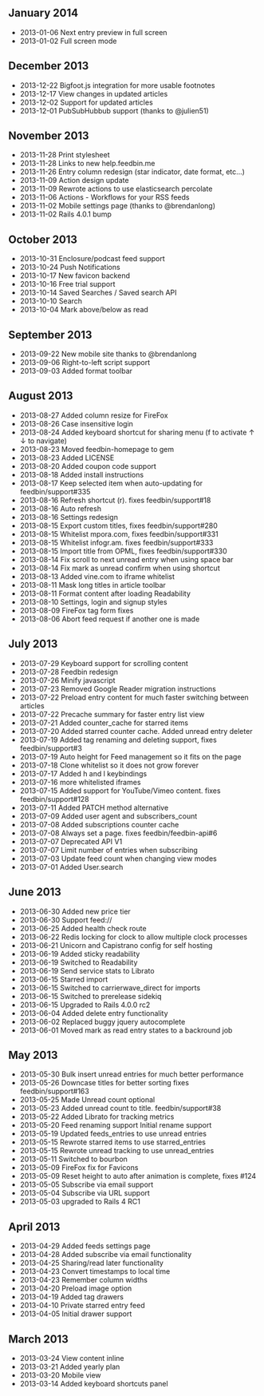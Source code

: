 January 2014
------------

- 2013-01-06 Next entry preview in full screen
- 2013-01-02 Full screen mode

December 2013
-------------

- 2013-12-22 Bigfoot.js integration for more usable footnotes
- 2013-12-17 View changes in updated articles
- 2013-12-02 Support for updated articles
- 2013-12-01 PubSubHubbub support (thanks to @julien51)

November 2013
-------------

- 2013-11-28 Print stylesheet
- 2013-11-28 Links to new help.feedbin.me
- 2013-11-26 Entry column redesign (star indicator, date format, etc...)
- 2013-11-09 Action design update
- 2013-11-09 Rewrote actions to use elasticsearch percolate
- 2013-11-06 Actions - Workflows for your RSS feeds
- 2013-11-02 Mobile settings page (thanks to @brendanlong)
- 2013-11-02 Rails 4.0.1 bump

October 2013
------------

- 2013-10-31 Enclosure/podcast feed support
- 2013-10-24 Push Notifications
- 2013-10-17 New favicon backend
- 2013-10-16 Free trial support
- 2013-10-14 Saved Searches / Saved search API
- 2013-10-10 Search
- 2013-10-04 Mark above/below as read

September 2013
--------------

- 2013-09-22 New mobile site thanks to @brendanlong
- 2013-09-06 Right-to-left script support
- 2013-09-03 Added format toolbar

August 2013
-----------

- 2013-08-27 Added column resize for FireFox
- 2013-08-26 Case insensitive login
- 2013-08-24 Added keyboard shortcut for sharing menu (f to activate ↑ ↓ to navigate)
- 2013-08-23 Moved feedbin-homepage to gem
- 2013-08-23 Added LICENSE
- 2013-08-20 Added coupon code support
- 2013-08-18 Added install instructions
- 2013-08-17 Keep selected item when auto-updating for feedbin/support#335
- 2013-08-16 Refresh shortcut (r). fixes feedbin/support#18
- 2013-08-16 Auto refresh
- 2013-08-16 Settings redesign
- 2013-08-15 Export custom titles, fixes feedbin/support#280
- 2013-08-15 Whitelist mpora.com, fixes feedbin/support#331
- 2013-08-15 Whitelist infogr.am. fixes feedbin/support#333
- 2013-08-15 Import title from OPML, fixes feedbin/support#330
- 2013-08-14 Fix scroll to next unread entry when using space bar
- 2013-08-14 Fix mark as unread confirm when using shortcut
- 2013-08-13 Added vine.com to iframe whitelist
- 2013-08-11 Mask long titles in article toolbar
- 2013-08-11 Format content after loading Readability
- 2013-08-10 Settings, login and signup styles
- 2013-08-09 FireFox tag form fixes
- 2013-08-06 Abort feed request if another one is made

July 2013
---------
- 2013-07-29 Keyboard support for scrolling content
- 2013-07-28 Feedbin redesign
- 2013-07-26 Minify javascript
- 2013-07-23 Removed Google Reader migration instructions
- 2013-07-22 Preload entry content for much faster switching between articles
- 2013-07-22 Precache summary for faster entry list view
- 2013-07-21 Added counter_cache for starred items
- 2013-07-20 Added starred counter cache. Added unread entry deleter
- 2013-07-19 Added tag renaming and deleting support, fixes feedbin/support#3
- 2013-07-19 Auto height for Feed management so it fits on the page
- 2013-07-18 Clone whitelist so it does not grow forever
- 2013-07-17 Added h and l keybindings
- 2013-07-16 more whitelisted iframes
- 2013-07-15 Added support for YouTube/Vimeo content. fixes feedbin/support#128
- 2013-07-11 Added PATCH method alternative
- 2013-07-09 Added user agent and subscribers_count
- 2013-07-08 Added subscriptions counter cache
- 2013-07-08 Always set a page. fixes feedbin/feedbin-api#6
- 2013-07-07 Deprecated API V1
- 2013-07-07 Limit number of entries when subscribing
- 2013-07-03 Update feed count when changing view modes
- 2013-07-01 Added User.search

June 2013
---------

- 2013-06-30 Added new price tier
- 2013-06-30 Support feed://
- 2013-06-25 Added health check route
- 2013-06-22 Redis locking for clock to allow multiple clock processes
- 2013-06-21 Unicorn and Capistrano config for self hosting
- 2013-06-19 Added sticky readability
- 2013-06-19 Switched to Readability
- 2013-06-19 Send service stats to Librato
- 2013-06-15 Starred import
- 2013-06-15 Switched to carrierwave_direct for imports
- 2013-06-15 Switched to prerelease sidekiq
- 2013-06-15 Upgraded to Rails 4.0.0 rc2
- 2013-06-04 Added delete entry functionality
- 2013-06-02 Replaced buggy jquery autocomplete
- 2013-06-01 Moved mark as read entry states to a backround job

May 2013
--------

- 2013-05-30 Bulk insert unread entries for much better performance
- 2013-05-26 Downcase titles for better sorting fixes feedbin/support#163
- 2013-05-25 Made Unread count optional
- 2013-05-23 Added unread count to title. feedbin/support#38
- 2013-05-22 Added Librato for tracking metrics
- 2013-05-20 Feed renaming support Initial rename support
- 2013-05-19 Updated feeds_entries to use unread entries
- 2013-05-15 Rewrote starred items to use starred_entries
- 2013-05-15 Rewrote unread tracking to use unread_entries
- 2013-05-11 Switched to bourbon
- 2013-05-09 FireFox fix for Favicons
- 2013-05-09 Reset height to auto after animation is complete, fixes #124
- 2013-05-05 Subscribe via email support
- 2013-05-04 Subscribe via URL support
- 2013-05-03 upgraded to Rails 4 RC1

April 2013
----------

- 2013-04-29 Added feeds settings page
- 2013-04-28 Added subscribe via email functionality
- 2013-04-25 Sharing/read later functionality
- 2013-04-23 Convert timestamps to local time
- 2013-04-23 Remember column widths
- 2013-04-20 Preload image option
- 2013-04-19 Added tag drawers
- 2013-04-10 Private starred entry feed
- 2013-04-05 Initial drawer support

March 2013
----------

- 2013-03-24 View content inline
- 2013-03-21 Added yearly plan
- 2013-03-20 Mobile view
- 2013-03-14 Added keyboard shortcuts panel
